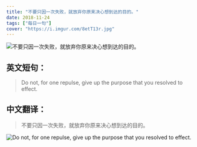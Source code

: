 ```yaml
---
title: "不要只因一次失败，就放弃你原来决心想到达的目的。"
date: 2018-11-24
tags: ["每日一句"]
cover: "https://i.imgur.com/8etT13r.jpg"
---
```


![不要只因一次失败，就放弃你原来决心想到达的目的。](https://i.imgur.com/VfqOjAi.jpg)

## 英文短句：
> Do not, for one repulse, give up the purpose that you resolved to effect.

<!--more-->

## 中文翻译：
> 不要只因一次失败，就放弃你原来决心想到达的目的。

![Do not, for one repulse, give up the purpose that you resolved to effect.](https://i.imgur.com/XDdTbWJ.jpg)

